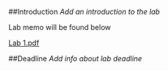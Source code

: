 ##Introduction
*Add an introduction to the lab*

Lab memo will be found below

[Lab 1.pdf](https://github.com/1DV020/labs/raw/master/Lab%201/Lab_1.pdf)

##Deadline
*Add info about lab deadline*
